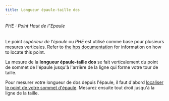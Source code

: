 ```yaml
---
title: Longueur épaule-taille dos
---
```


<Note>

###### PHE : Point Haut de l"Epaule

Le point _supérieur de l'épaule_ ou _PHE_ est utilisé comme base pour plusieurs mesures verticales.
Refer to [the hps documentation](/docs/sewing/hps/) for information on how to locate this point.

</Note>

La mesure de la **longueur épaule-taille dos** se fait verticalement du point de sommet de l'épaule jusqu'à l'arrière de la ligne qui forme votre tour de taille.

Pour mesurer votre longueur de dos depuis l'épaule, il faut d'abord [localiser le point de votre sommet d'épaule](/docs/sewing/hps/). Mesurez ensuite tout droit jusqu'à la ligne de la taille.
<MeasieImage />
